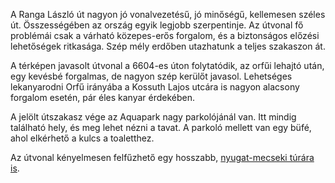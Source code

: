 A Ranga László út nagyon jó vonalvezetésű, jó minőségű, kellemesen széles út. Összességében az ország egyik legjobb szerpentinje. Az útvonal fő problémái csak a várható közepes-erős forgalom, és a biztonságos előzési lehetőségek ritkasága. Szép mély erdőben utazhatunk a teljes szakaszon át.

A térképen javasolt útvonal a 6604-es úton folytatódik, az orfűi lehajtó után, egy kevésbé forgalmas, de nagyon szép kerülőt javasol. Lehetséges lekanyarodni Orfű irányába a Kossuth Lajos utcára is nagyon alacsony forgalom esetén, pár éles kanyar érdekében.

A jelölt útszakasz vége az Aquapark nagy parkolójánál van. Itt mindig található hely, és meg lehet nézni a tavat. A parkoló mellett van egy büfé, ahol elkérhető a kulcs a toaletthez.

Az útvonal kényelmesen felfűzhető egy hosszabb, [nyugat-mecseki túrára is](#NyugatMecsek).
